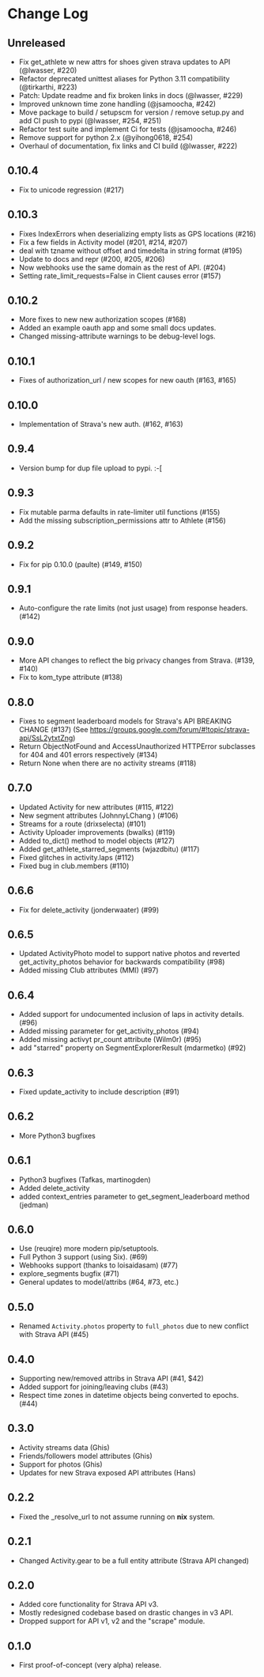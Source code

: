 # Change Log

## Unreleased

* Fix get_athlete w new attrs for shoes given strava updates to API (@lwasser, #220)
* Refactor deprecated unittest aliases for Python 3.11 compatibility (@tirkarthi, #223)
* Patch: Update readme and fix broken links in docs (@lwasser, #229)
* Improved unknown time zone handling (@jsamoocha, #242)
* Move package to build / setupscm for version / remove setup.py and add CI push to pypi (@lwasser, #254, #251)
* Refactor test suite and implement Ci for tests (@jsamoocha, #246)
* Remove support for python 2.x (@yihong0618, #254)
* Overhaul of documentation, fix links and CI build (@lwasser, #222)

## 0.10.4
* Fix to unicode regression (#217)

0.10.3
------
* Fixes IndexErrors when deserializing empty lists as GPS locations (#216)
* Fix a few fields in Activity model (#201, #214, #207)
* deal with tzname without offset and timedelta in string format (#195)
* Update to docs and repr (#200, #205, #206)
* Now webhooks use the same domain as the rest of API. (#204)
* Setting rate_limit_requests=False in Client causes error (#157)

0.10.2
------
* More fixes to new new authorization scopes (#168)
* Added an example oauth app and some small docs updates.
* Changed missing-attribute warnings to be debug-level logs.

0.10.1
------
* Fixes of authorization_url / new scopes for new oauth (#163, #165)

0.10.0
------
* Implementation of Strava's new auth.  (#162, #163)

0.9.4
-----
* Version bump for dup file upload to pypi. :-[

0.9.3
-----
* Fix mutable parma defaults in rate-limiter util functions (#155)
* Add the missing subscription_permissions attr to Athlete (#156)

0.9.2
-----
* Fix for pip 0.10.0 (paulte) (#149, #150)

0.9.1
-----
* Auto-configure the rate limits (not just usage) from response headers. (#142)

0.9.0
-----
* More API changes to reflect the big privacy changes from Strava. (#139, #140)
* Fix to kom_type attribute (#138)

0.8.0
-----
* Fixes to segment leaderboard models for Strava's API BREAKING CHANGE (#137)
  (See https://groups.google.com/forum/#!topic/strava-api/SsL2ytxtZng)
* Return ObjectNotFound and AccessUnauthorized HTTPError subclasses for 404 and 401
  errors respectively (#134)
* Return None when there are no activity streams (#118)

0.7.0
-----
* Updated Activity for new attributes (#115, #122)
* New segment attributes (JohnnyLChang ) (#106)
* Streams for a route (drixselecta) (#101)
* Activity Uploader improvements (bwalks) (#119)
* Added to_dict() method to model objects (#127)
* Added get_athlete_starred_segments (wjazdbitu) (#117)
* Fixed glitches in activity.laps (#112)
* Fixed bug in club.members (#110)

0.6.6
-----
* Fix for delete_activity (jonderwaater) (#99)

0.6.5
-----
* Updated ActivityPhoto model to support native photos and reverted get_activity_photos behavior for backwards
  compatibility (#98)
* Added missing Club attributes (MMI) (#97)

0.6.4
-----
* Added support for undocumented inclusion of laps in activity details. (#96)
* Added missing parameter for get_activity_photos (#94)
* Added missing activyt pr_count attribute (Wilm0r) (#95)
* add "starred" property on SegmentExplorerResult (mdarmetko) (#92)

0.6.3
-----
* Fixed update_activity to include description (#91)

0.6.2
-----
* More Python3 bugfixes

0.6.1
-----
* Python3 bugfixes (Tafkas, martinogden)
* Added delete_activity
* added context_entries parameter to get_segment_leaderboard method (jedman)

0.6.0
-----
* Use (reuqire) more modern pip/setuptools.
* Full Python 3 support (using Six). (#69)
* Webhooks support (thanks to loisaidasam) (#77)
* explore_segments bugfix (#71)
* General updates to model/attribs (#64, #73, etc.)

0.5.0
-----
* Renamed `Activity.photos` property to `full_photos` due to new conflict with Strava API (#45)

0.4.0
-----
* Supporting new/removed attribs in Strava API (#41, $42)
* Added support for joining/leaving clubs (#43)
* Respect time zones in datetime objects being converted to epochs. (#44)

0.3.0
-----
* Activity streams data (Ghis)
* Friends/followers model attributes (Ghis)
* Support for photos (Ghis)
* Updates for new Strava exposed API attributes (Hans)

0.2.2
-----
* Fixed the _resolve_url to not assume running on **nix** system.

0.2.1
-----
* Changed Activity.gear to be a full entity attribute (Strava API changed)

0.2.0
-----
* Added core functionality for Strava API v3.
* Mostly redesigned codebase based on drastic changes in v3 API.
* Dropped support for API v1, v2 and the "scrape" module.

0.1.0
-----
* First proof-of-concept (very alpha) release.
